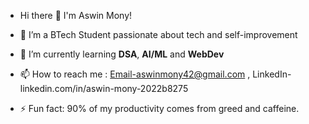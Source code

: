 -  Hi there 👋 I'm Aswin Mony!
  
- 👀 I’m a BTech Student passionate about tech and self-improvement
  
- 🌱 I’m currently learning **DSA**, **AI/ML** and **WebDev**
  
- 📫 How to reach me : Email-aswinmony42@gmail.com  , LinkedIn- linkedin.com/in/aswin-mony-2022b8275
  
- ⚡ Fun fact: 90% of my productivity comes from greed and caffeine.
  

<!---
asw-beep/asw-beep is a ✨ special ✨ repository because its `README.md` (this file) appears on your GitHub profile.
You can click the Preview link to take a look at your changes.
--->
